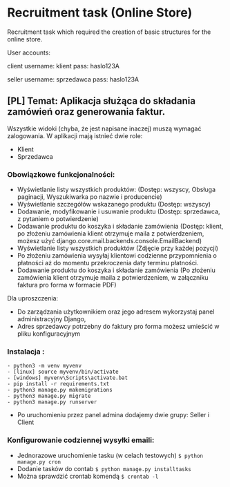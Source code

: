 # Recruitment task (Online Store) 
Recruitment task which required the creation of basic structures for the online store. 

User accounts:

client username: klient     pass: haslo123A

seller username: sprzedawca pass: haslo123A

## [PL] Temat: Aplikacja służąca do składania zamówień oraz generowania faktur. 
Wszystkie widoki (chyba, że jest napisane inaczej) muszą wymagać zalogowania. W aplikacji mają istnieć dwie role:
- Klient
- Sprzedawca

### Obowiązkowe funkcjonalności:
- Wyświetlanie listy wszystkich produktów: (Dostęp: wszyscy, Obsługa paginacji, Wyszukiwarka po nazwie i producencie)
- Wyświetlanie szczegółów wskazanego produktu (Dostęp: wszyscy)
- Dodawanie, modyfikowanie i usuwanie  produktu (Dostęp: sprzedawca, z pytaniem o potwierdzenie)
- Dodawanie produktu do koszyka i składanie zamówienia (Dostęp: klient, po złożeniu zamówienia klient otrzymuje maila z potwierdzeniem, możesz użyć django.core.mail.backends.console.EmailBackend)
- Wyświetlanie listy wszystkich produktów (Zdjęcie przy każdej pozycji)
- Po złożeniu zamówienia wysyłaj klientowi codzienne przypomnienia o płatności aż do momentu przekroczenia daty terminu płatności.
- Dodawanie produktu do koszyka i składanie zamówienia (Po złożeniu zamówienia klient otrzymuje maila z potwierdzeniem, w załączniku
faktura pro forma w formacie PDF)

Dla uproszczenia:
- Do zarządzania użytkownikiem oraz jego adresem wykorzystaj panel administracyjny Django,
- Adres sprzedawcy potrzebny do faktury pro forma możesz umieścić w pliku konfiguracyjnym

### Instalacja :
```
- python3 -m venv myvenv
- [linux] source myvenv/bin/activate 
- [windows] myvenv\Scripts\activate.bat
- pip install -r requirements.txt
- python3 manage.py makemigrations
- python3 manage.py migrate
- python3 manage.py runserver
```
- Po uruchomieniu przez panel admina dodajemy dwie grupy: Seller i Client

### Konfigurowanie codziennej wysyłki emaili:
- Jednorazowe uruchomienie tasku (w celach testowych)
```$ python manage.py cron```
- Dodanie tasków do contab 
```$ python manage.py installtasks```
- Można sprawdzić crontab komendą 
```$ crontab -l```
